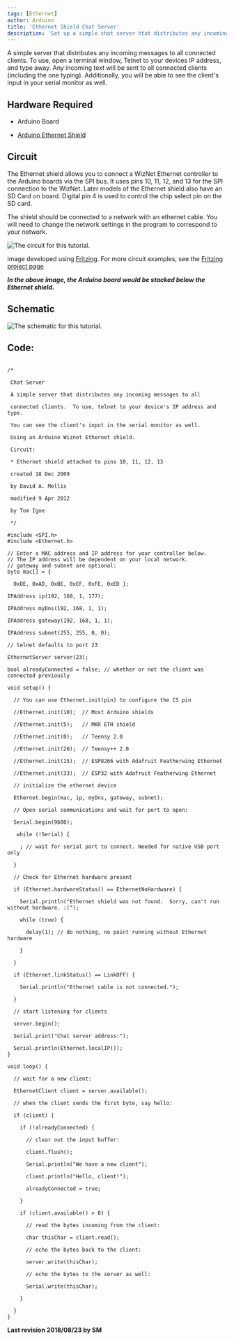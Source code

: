 ```yaml
---
tags: [Ethernet]
author: Arduino
title: 'Ethernet Shield Chat Server'
description: 'Set up a simple chat server htat distributes any incoming messages to all connected clients.'
---
```


A simple server that distributes any incoming messages to all connected clients.  To use, open a terminal window, Telnet to your devices IP address, and type away.  Any incoming text will be sent to all connected clients (including the one typing). Additionally, you will be able to see the client's input in your serial monitor as well.

## Hardware Required

- Arduino Board

- [Arduino Ethernet Shield](https://arduino.cc/en/Guide/ArduinoEthernetShield)

## Circuit

The Ethernet shield allows you to connect a WizNet Ethernet controller to the Arduino boards via the SPI bus. It uses pins 10, 11, 12, and 13 for the SPI connection to the WizNet.  Later models of the Ethernet shield also have an SD Card on board. Digital pin 4 is used to control the chip select pin on the SD card.

The shield should be connected to a network with an ethernet cable.  You will need to change the network settings in the program to correspond to your network.

![The circuit for this tutorial.](assets/EthernetShieldF_bb.png)

image developed using [Fritzing](http://www.fritzing.org). For more circuit examples, see the [Fritzing project page](http://fritzing.org/projects/)

***In the above  image, the Arduino board would be stacked below the Ethernet shield.***

## Schematic

![The schematic for this tutorial.](assets/EthernetShield_sch.png)

## Code:

```arduino

/*

 Chat Server

 A simple server that distributes any incoming messages to all

 connected clients.  To use, telnet to your device's IP address and type.

 You can see the client's input in the serial monitor as well.

 Using an Arduino Wiznet Ethernet shield.

 Circuit:

 * Ethernet shield attached to pins 10, 11, 12, 13

 created 18 Dec 2009

 by David A. Mellis

 modified 9 Apr 2012

 by Tom Igoe

 */

#include <SPI.h>
#include <Ethernet.h>

// Enter a MAC address and IP address for your controller below.
// The IP address will be dependent on your local network.
// gateway and subnet are optional:
byte mac[] = {

  0xDE, 0xAD, 0xBE, 0xEF, 0xFE, 0xED };

IPAddress ip(192, 168, 1, 177);

IPAddress myDns(192, 168, 1, 1);

IPAddress gateway(192, 168, 1, 1);

IPAddress subnet(255, 255, 0, 0);

// telnet defaults to port 23

EthernetServer server(23);

bool alreadyConnected = false; // whether or not the client was connected previously

void setup() {

  // You can use Ethernet.init(pin) to configure the CS pin

  //Ethernet.init(10);  // Most Arduino shields

  //Ethernet.init(5);   // MKR ETH shield

  //Ethernet.init(0);   // Teensy 2.0

  //Ethernet.init(20);  // Teensy++ 2.0

  //Ethernet.init(15);  // ESP8266 with Adafruit Featherwing Ethernet

  //Ethernet.init(33);  // ESP32 with Adafruit Featherwing Ethernet

  // initialize the ethernet device

  Ethernet.begin(mac, ip, myDns, gateway, subnet);

  // Open serial communications and wait for port to open:

  Serial.begin(9600);

   while (!Serial) {

    ; // wait for serial port to connect. Needed for native USB port only

  }

  // Check for Ethernet hardware present

  if (Ethernet.hardwareStatus() == EthernetNoHardware) {

    Serial.println("Ethernet shield was not found.  Sorry, can't run without hardware. :(");

    while (true) {

      delay(1); // do nothing, no point running without Ethernet hardware

    }

  }

  if (Ethernet.linkStatus() == LinkOFF) {

    Serial.println("Ethernet cable is not connected.");

  }

  // start listening for clients

  server.begin();

  Serial.print("Chat server address:");

  Serial.println(Ethernet.localIP());
}

void loop() {

  // wait for a new client:

  EthernetClient client = server.available();

  // when the client sends the first byte, say hello:

  if (client) {

    if (!alreadyConnected) {

      // clear out the input buffer:

      client.flush();

      Serial.println("We have a new client");

      client.println("Hello, client!");

      alreadyConnected = true;

    }

    if (client.available() > 0) {

      // read the bytes incoming from the client:

      char thisChar = client.read();

      // echo the bytes back to the client:

      server.write(thisChar);

      // echo the bytes to the server as well:

      Serial.write(thisChar);

    }

  }
}
```

**Last revision 2018/08/23 by SM**

